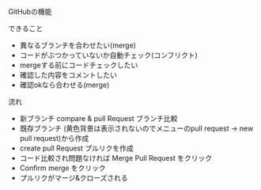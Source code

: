 GitHubの機能

できること
- 異なるブランチを合わせたい(merge)
- コードがぶつかっていないか自動チェック(コンフリクト)
- mergeする前にコードチェックしたい
- 確認した内容をコメントしたい
- 確認okなら合わせる(merge)

流れ
- 新ブランチ compare & pull Request ブランチ比較
- 既存ブランチ (黄色背景は表示されないのでメニューのpull request -> new pull request)から作成
- create pull Request プルリクを作成
- コード比較され問題なければ Merge Pull Request をクリック
- Confirm merge をクリック
- プルリクがマージ&クローズされる
